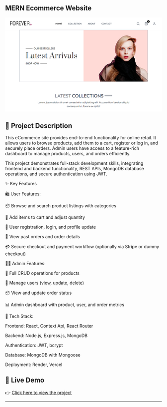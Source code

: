 

## MERN Ecommerce Website

![Project Screenshot](screenshots/E-Commerce.png)


## 📌 Project Description

This eCommerce site provides end-to-end functionality for online retail. It allows users to browse products, add them to a cart, register or log in, and securely place orders. Admin users have access to a feature-rich dashboard to manage products, users, and orders efficiently.

This project demonstrates full-stack development skills, integrating frontend and backend functionality, REST APIs, MongoDB database operations, and secure authentication using JWT.

✨ Key Features

🛍️ User Features:

📦 Browse and search product listings with categories

🛒 Add items to cart and adjust quantity

🔐 User registration, login, and profile update

📄 View past orders and order details

💳 Secure checkout and payment workflow (optionally via Stripe or dummy checkout)

🧑‍💼 Admin Features:

📁 Full CRUD operations for products

👥 Manage users (view, update, delete)

📦 View and update order status

📊 Admin dashboard with product, user, and order metrics

🔧 Tech Stack:

Frontend: React, Context Api, React Router

Backend: Node.js, Express.js, MongoDB

Authentication: JWT, bcrypt

Database: MongoDB with Mongoose

Deployment: Render, Vercel

## 🔗 Live Demo

👉 [Click here to view the project](https://ecommerce-frontend-ten-sooty.vercel.app/)

---


